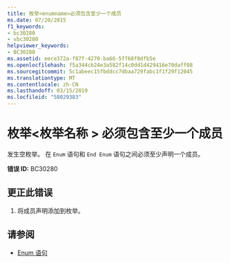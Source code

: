 ```yaml
---
title: 枚举<enumname>必须包含至少一个成员
ms.date: 07/20/2015
f1_keywords:
- bc30280
- vbc30280
helpviewer_keywords:
- BC30280
ms.assetid: eece372a-f87f-4270-ba66-5ff68f0dfb5e
ms.openlocfilehash: f5a344cb24e3a582f14c0dd1d429416e70daff08
ms.sourcegitcommit: 5c1abeec15fbddcc7dbaa729fabc1f1f29f12045
ms.translationtype: MT
ms.contentlocale: zh-CN
ms.lasthandoff: 03/15/2019
ms.locfileid: "58029383"
---
```

# <a name="enum-enumname-must-contain-at-least-one-member"></a>枚举\<枚举名称 > 必须包含至少一个成员
发生空枚举。 在 `Enum` 语句和 `End Enum` 语句之间必须至少声明一个成员。  
  
 **错误 ID:** BC30280  
  
## <a name="to-correct-this-error"></a>更正此错误  
  
1.  将成员声明添加到枚举。  
  
## <a name="see-also"></a>请参阅

- [Enum 语句](../../visual-basic/language-reference/statements/enum-statement.md)
